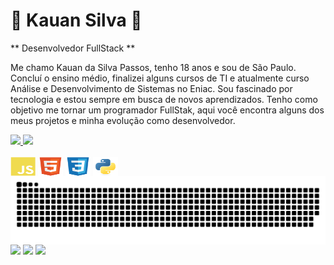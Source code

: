 # 👾 Kauan Silva 👾

** Desenvolvedor FullStack **

Me chamo Kauan da Silva Passos, tenho 18 anos e sou de São Paulo. Concluí o ensino médio, finalizei alguns cursos de TI e atualmente curso Análise e Desenvolvimento de Sistemas no Eniac. Sou fascinado por tecnologia e estou sempre em busca de novos aprendizados. Tenho como objetivo me tornar um programador FullStak, aqui você encontra alguns dos meus projetos e minha evolução como desenvolvedor.



<div>
  <a href="https://beacons.ai/rafaballerini">
    <img height="180em" src="https://github-readme-stats.vercel.app/api?username=kauan0613&show_icons=true&theme=dark&include_all_commits=true&count_private=true"/>
    <img height="180em" src="https://github-readme-stats.vercel.app/api/top-langs/?username=kauan0613&layout=compact&langs_count=16&theme=dracula"/>
  </a>
</div>

<div style="display: inline_block"><br>
  <img align="center" alt="Rafa-Js" height="30" width="40" src="https://raw.githubusercontent.com/devicons/devicon/master/icons/javascript/javascript-plain.svg">
  <img align="center" alt="Rafa-HTML" height="30" width="40" src="https://raw.githubusercontent.com/devicons/devicon/master/icons/html5/html5-original.svg">
  <img align="center" alt="Rafa-CSS" height="30" width="40" src="https://raw.githubusercontent.com/devicons/devicon/master/icons/css3/css3-original.svg">
  <img align="center" alt="Rafa-Python" height="30" width="40" src="https://raw.githubusercontent.com/devicons/devicon/master/icons/python/python-original.svg">
</div>
  
 <picture align="center">
  <source media="(prefers-color-scheme: dark)" srcset="https://raw.githubusercontent.com/mari4souza/kauan0613/output/github-contribution-grid-snake-dark.svg">
  <source media="(prefers-color-scheme: light)" srcset="https://raw.githubusercontent.com/mari4souza/kauan0613/output/github-contribution-grid-snake-dark.svg">
  <img align="center" alt="github contribution grid snake animation" src="https://raw.githubusercontent.com/mari4souza/mari4souza/output/github-contribution-grid-snake.svg">
</picture>
 
<div>
  <a href="https://www.instagram.com/eae_silvakjkk?igsh=MTUzbHZwYXV3dXdraQ==" target="_blank"><img src="https://img.shields.io/badge/-Instagram-%23E4405F?style=for-the-badge&logo=instagram&logoColor=white" target="_blank"></a>
  <a href = "mailto:kauansilva16ksp@gmail.com"><img src="https://img.shields.io/badge/-Gmail-%23333?style=for-the-badge&logo=gmail&logoColor=white" target="_blank"></a>
  <a href="https://www.linkedin.com/in/kauan-silva-9a121334b?utm_source=share&utm_campaign=share_via&utm_content=profile&utm_medium=android_app" target="_blank"><img src="https://img.shields.io/badge/-LinkedIn-%230077B5?style=for-the-badge&logo=linkedin&logoColor=white" target="_blank"></a> 
  
</div>


